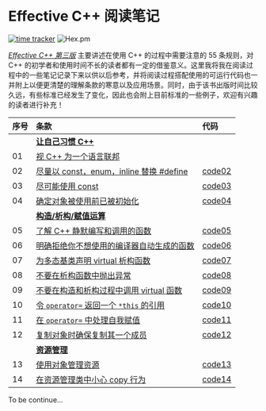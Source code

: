 # Effective C++ 阅读笔记

[![time tracker](https://wakatime.com/badge/github/XiaotaoGuo/Effective-Cpp-Reading-Note.svg)](https://wakatime.com/badge/github/XiaotaoGuo/Effective-Cpp-Reading-Note) ![Hex.pm](https://img.shields.io/hexpm/l/plug?color=ff0000)

[*Effective C++ 第三版*](https://books.google.com/books/about/Effective_C++.html?id=eQq9AQAAQBAJ) 主要讲述在使用 C++ 的过程中需要注意的 55 条规则，对 C++ 的初学者和使用时间不长的读者都有一定的借鉴意义。这里我将我在阅读过程中的一些笔记记录下来以供以后参考，并将阅读过程搭配使用的可运行代码也一并附上以便更清楚的理解条款的寒意以及应用场景。同时，由于该书出版时间比较久远，有些标准已经发生了变化，因此也会附上目前标准的一些例子，欢迎有兴趣的读者进行补充！

| 序号 | 条款 | 代码 |
|:---| :---| :---|
||[**让自己习惯 C++**](https://github.com/XiaotaoGuo/Effective-Cpp-Reading-Note/tree/master/1.AccustomingYourselfToCpp)||
|01|[视 C++ 为一个语言联邦](https://github.com/XiaotaoGuo/Effective-Cpp-Reading-Note/blob/master/1.AccustomingYourselfToCpp/01.ViewCppAsAFerderationOfLanguages.md)||
|02|[尽量以 const，enum，inline 替换 #define](https://github.com/XiaotaoGuo/Effective-Cpp-Reading-Note/blob/master/1.AccustomingYourselfToCpp/02.PreferConstsEnumsInlinesToDefine.md)|[code02](https://github.com/XiaotaoGuo/Effective-Cpp-Reading-Note/tree/master/PracticeCode/02.PreferConstsEnumsInlineToDefine)|
|03|[尽可能使用 const](https://github.com/XiaotaoGuo/Effective-Cpp-Reading-Note/blob/master/1.AccustomingYourselfToCpp/03.UseConstWheneverPossible.md)|[code03](https://github.com/XiaotaoGuo/Effective-Cpp-Reading-Note/tree/master/PracticeCode/03.UseConstWheneverPossible)|
|04|[确定对象被使用前已被初始化](https://github.com/XiaotaoGuo/Effective-Cpp-Reading-Note/blob/master/1.AccustomingYourselfToCpp/04.MakeSureThatObjectsAreInitilizedBeforeTheyAreUsed.md)|[code04](https://github.com/XiaotaoGuo/Effective-Cpp-Reading-Note/tree/master/PracticeCode/04.MakeSureThatObjectsAreInitilizedBeforeTheyAreUsed)|
||[**构造/析构/赋值运算**](https://github.com/XiaotaoGuo/Effective-Cpp-Reading-Note/tree/master/2.ConstructorsDestructorsAndAssignmentOperation)||
|05|[了解 C++ 静默编写和调用的函数](https://github.com/XiaotaoGuo/Effective-Cpp-Reading-Note/blob/master/2.ConstructorsDestructorsAndAssignmentOperation/05.KnowWhatFunctionsCppSilentlyWritesAndCalls.md)|[code05](https://github.com/XiaotaoGuo/Effective-Cpp-Reading-Note/tree/master/PracticeCode/05.KnowWhatFunctionsCppSilentlyWritesAndCalls)|
|06|[明确拒绝你不想使用的编译器自动生成的函数](https://github.com/XiaotaoGuo/Effective-Cpp-Reading-Note/blob/master/2.ConstructorsDestructorsAndAssignmentOperation/06.Explicitly-disallow-the-use-of-compiler-generated-functions-you-do-not-want.md)|[code06](https://github.com/XiaotaoGuo/Effective-Cpp-Reading-Note/tree/master/PracticeCode/06.Explicitly-disallow-the-use-of-compiler-generated-functions-you-do-not-want)|
|07|[为多态基类声明 virtual 析构函数](https://github.com/XiaotaoGuo/Effective-Cpp-Reading-Note/blob/master/2.ConstructorsDestructorsAndAssignmentOperation/07.Declare-destructors-virtual-in-polymorphic-base-classes.md)|[code07](https://github.com/XiaotaoGuo/Effective-Cpp-Reading-Note/tree/master/PracticeCode/07.Declare-destructors-virtual-in-polymorphic-base-classes)|
|08|[不要在析构函数中抛出异常](https://github.com/XiaotaoGuo/Effective-Cpp-Reading-Note/blob/master/2.ConstructorsDestructorsAndAssignmentOperation/08.PreventExceptionsFromLeavingDestructors.md)|[code08](https://github.com/XiaotaoGuo/Effective-Cpp-Reading-Note/tree/master/PracticeCode/08.PreventExceptionsFromLeavingDestructors)|
|09|[不要在构造和析构过程中调用 virtual 函数](https://github.com/XiaotaoGuo/Effective-Cpp-Reading-Note/blob/master/2.ConstructorsDestructorsAndAssignmentOperation/09.NeverCallVirtualFunctionsDuringConstructionOrDestruction.md)|[code09](https://github.com/XiaotaoGuo/Effective-Cpp-Reading-Note/tree/master/PracticeCode/09.NeverCallVirtualFunctionsDuringConstructionOrDestruction)|
|10|[令 `operator=` 返回一个 `*this` 的引用](https://github.com/XiaotaoGuo/Effective-Cpp-Reading-Note/blob/master/2.ConstructorsDestructorsAndAssignmentOperation/10.HaveAssignmentOperatorsReturnAReferenceToThis.md)|[code10](https://github.com/XiaotaoGuo/Effective-Cpp-Reading-Note/tree/master/PracticeCode/10.HaveAssignmentOperatorsReturnAReferenceToThis)|
|11|[在 `operator=` 中处理自我赋值](https://github.com/XiaotaoGuo/Effective-Cpp-Reading-Note/blob/master/2.ConstructorsDestructorsAndAssignmentOperation/11.HandleAssignmentToSelfInOperatorEqual.md)|[code11](https://github.com/XiaotaoGuo/Effective-Cpp-Reading-Note/tree/master/PracticeCode/11.HandleAssignmentToSelfInOperatorEqual)|
|12|[复制对象时确保复制其一个成员](https://github.com/XiaotaoGuo/Effective-Cpp-Reading-Note/blob/master/2.ConstructorsDestructorsAndAssignmentOperation/12.CopyAllPartsOfAnObject.md)|[code12](https://github.com/XiaotaoGuo/Effective-Cpp-Reading-Note/tree/master/PracticeCode/12.CopyAllPartsOfAnObject)|
||[**资源管理**](https://github.com/XiaotaoGuo/Effective-Cpp-Reading-Note/tree/master/3.ResourceManagement)||
|13|[使用对象管理资源](https://github.com/XiaotaoGuo/Effective-Cpp-Reading-Note/blob/master/3.ResourceManagement/13.UseObjectsToManageResources.md)|[code13](https://github.com/XiaotaoGuo/Effective-Cpp-Reading-Note/tree/master/PracticeCode/13.UseObjectsToManageResources)|
|14|[在资源管理类中小心 copy 行为](https://github.com/XiaotaoGuo/Effective-Cpp-Reading-Note/blob/master/3.ResourceManagement/14.ThinkCarefullyAboutBehaviorInResourceManagingClasses.md)|[code14](https://github.com/XiaotaoGuo/Effective-Cpp-Reading-Note/tree/master/PracticeCode/14.ThinkCarefullyAboutBehaviorInResourceManagingClasses)|

To be continue...
